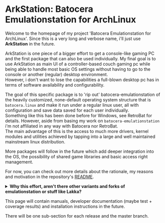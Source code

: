 # ArkStation: Batocera Emulationstation for ArchLinux
  
Welcome to the homepage of my project 'Batocera Emulationstation for ArchLinux'. Since this is a very long and verbose name, i'll just use **ArkStation** in the future.

ArkStation is one piece of a bigger effort to get a console-like gaming PC and the first package that can also be used individually. My final goal is to use ArkStation as main UI of a controller-based couch gaming pc while being able to handle most basic OS settings without having to go to the console or another (regular) desktop environment.  
However, i don't want to lose the capabilities a full-blown desktop pc has in terms of software availability and configurability.

The goal of this specific package is to 'rip out' batocera-emulationstation of the heavily customized, none-default operating system structure that is `batocera.linux` and make it run under a regular linux user, all with configuration and save data saved for each user individually.  
Something like this has been done before for Windows, see RetroBat for details. However, aside from basing my work on `batocera-emulationstation` i'm not affiliated in any way with Batocera nor RetroBat.  
The main advantage of this is the access to much more drivers, kernel modules and utilities achieved by tapping into a large and well maintained mainstream linux distribution.

More packages will follow in the future which add deeper integration into the OS, the possibility of shared game libraries and basic access right management.

For now, you can check out more details about the rationale, my reasons and motivation in the repository's [README](https://github.com/GB609/batocera-ES-onArch?tab=readme-ov-file#readme-ov-file).

<details>
  <summary><strong>Why this effort, aren't there other variants and forks of emulationstation or stuff like Lakka?</strong></summary>
  <blockquote>
I thought about this and evaluated ES-DE (version 3.0.3) :<br>
It is a great piece of software in and of itself, but it lacks the external hooks and configuration capabilites i need for a deeper integration with the OS at the end.<br>
Moreover, i think batocera-emulationstation's support for custom systems, custom collections and system grouping is much better.<br>
And its media file management is less hardcoded, but depending on gamelist.xml data which makes it more suitable to a shared-library setup.
<br><br>
Lakka is too similar to batocera for my taste. Its UI is also based on RetroArch, which i personally don't like.
  </blockquote>
</details>

This page will contain manuals, developer documentation (maybe test + coverage results) and installation instructions in the future.

There will be one sub-section for each release and the master branch.
